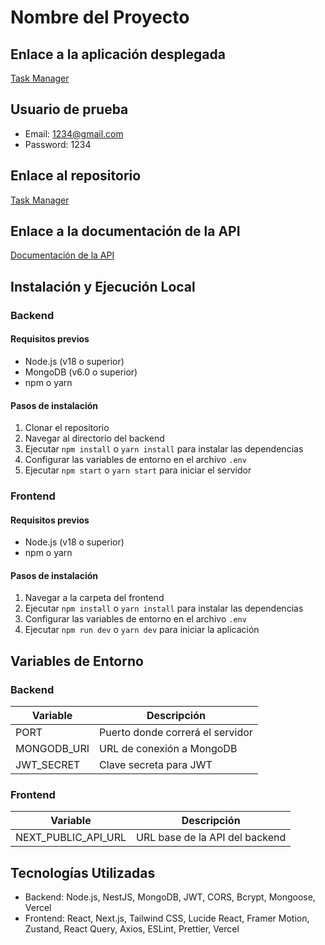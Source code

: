# Nombre del Proyecto

## Enlace a la aplicación desplegada
[Task Manager](https://task-manager-f.vercel.app)

## Usuario de prueba
- Email: 1234@gmail.com
- Password: 1234

## Enlace al repositorio 
[Task Manager](https://github.com/BDeuDev/task-manager)

## Enlace a la documentación de la API
[Documentación de la API](https://task-manager-6vp0.onrender.com/api/docs)

## Instalación y Ejecución Local

### Backend

#### Requisitos previos
- Node.js (v18 o superior)
- MongoDB (v6.0 o superior)
- npm o yarn

#### Pasos de instalación
1. Clonar el repositorio
2. Navegar al directorio del backend
3. Ejecutar `npm install` o `yarn install` para instalar las dependencias
4. Configurar las variables de entorno en el archivo `.env`
5. Ejecutar `npm start` o `yarn start` para iniciar el servidor

### Frontend

#### Requisitos previos
- Node.js (v18 o superior)
- npm o yarn

#### Pasos de instalación
1. Navegar a la carpeta del frontend
2. Ejecutar `npm install` o `yarn install` para instalar las dependencias
3. Configurar las variables de entorno en el archivo `.env`
4. Ejecutar `npm run dev` o `yarn dev` para iniciar la aplicación

## Variables de Entorno

### Backend
| Variable | Descripción |
|----------|-------------|
| PORT | Puerto donde correrá el servidor |
| MONGODB_URI | URL de conexión a MongoDB |
| JWT_SECRET | Clave secreta para JWT |

### Frontend
| Variable | Descripción |
|----------|-------------|
| NEXT_PUBLIC_API_URL | URL base de la API del backend |

## Tecnologías Utilizadas
- Backend: Node.js, NestJS, MongoDB, JWT, CORS, Bcrypt, Mongoose, Vercel
- Frontend: React, Next.js, Tailwind CSS, Lucide React, Framer Motion, Zustand, React Query, Axios, ESLint, Prettier, Vercel
